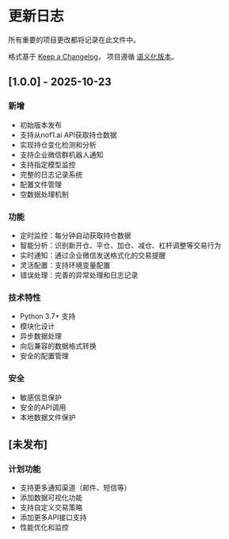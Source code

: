 # 更新日志

所有重要的项目更改都将记录在此文件中。

格式基于 [Keep a Changelog](https://keepachangelog.com/zh-CN/1.0.0/)，
项目遵循 [语义化版本](https://semver.org/lang/zh-CN/)。

## [1.0.0] - 2025-10-23

### 新增
- 初始版本发布
- 支持从nof1.ai API获取持仓数据
- 实现持仓变化检测和分析
- 支持企业微信群机器人通知
- 支持指定模型监控
- 完整的日志记录系统
- 配置文件管理
- 空数据处理机制

### 功能
- 定时监控：每分钟自动获取持仓数据
- 智能分析：识别新开仓、平仓、加仓、减仓、杠杆调整等交易行为
- 实时通知：通过企业微信发送格式化的交易提醒
- 灵活配置：支持环境变量配置
- 错误处理：完善的异常处理和日志记录

### 技术特性
- Python 3.7+ 支持
- 模块化设计
- 异步数据处理
- 向后兼容的数据格式转换
- 安全的配置管理

### 安全
- 敏感信息保护
- 安全的API调用
- 本地数据文件保护

## [未发布]

### 计划功能
- 支持更多通知渠道（邮件、短信等）
- 添加数据可视化功能
- 支持自定义交易策略
- 添加更多API接口支持
- 性能优化和监控

